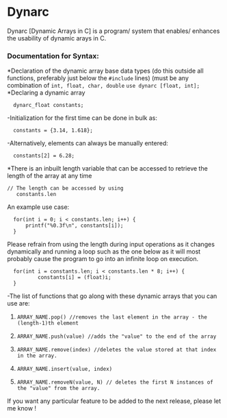 # Dynarc
Dynarc [Dynamic Arrays in C] is a program/ system that enables/ enhances the usability of dynamic arays in C.
  
### Documentation for Syntax:
  *Declaration of the dynamic array base data types (do this outside all functions, preferably just below the ```#include``` lines) (must be any combination of ```int, float, char, double```
   ```use dynarc [float, int];```  
  *Declaring a dynamic array
  ```// For example, a dynamic array of base type float would be decalred as: 
    dynarc_float constants;
  ```
  -Initialization for the first time can be done in bulk as:
  ```
    constants = {3.14, 1.618};
  ```
  -Alternatively, elements can always be manually entered:
  ```
    constants[2] = 6.28;
  ```
  *There is an inbuilt length variable that can be accessed to retrieve the length of the array at any time
  ```
  // The length can be accessed by using 
     constants.len
  ``` 
  
   An example use case:
      
  ```
    for(int i = 0; i < constants.len; i++) {
        printf("%0.3f\n", constants[i]);
    }
  ```
  Please refrain from using the length during input operations as it changes dynamically and running a loop such as the one below
  as it will most probably cause the program to go into an infinite loop on execution.
  ```
    for(int i = constants.len; i < constants.len * 8; i++) {
            constants[i] = (float)i;
    }
  ```
     
  -The list of functions that go along with these dynamic arrays that you can use are:
  1. ```ARRAY_NAME.pop() //removes the last element in the array - the (length-1)th element```
  
  2. ```ARRAY_NAME.push(value) //adds the "value" to the end of the array```
  
  3. ```ARRAY_NAME.remove(index) //deletes the value stored at that index in the array.```
     
  4. ```ARRAY_NAME.insert(value, index)```
     
  5. ```ARRAY_NAME.removeN(value, N) // deletes the first N instances of the "value" from the array.```
  
  
If you want any particular feature to be added to the next release, please let me know !
